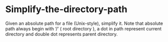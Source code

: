 # Simplify-the-directory-path
Given an absolute path for a file (Unix-style), simplify it. Note that absolute path always begin with ‘/’ ( root directory ), a dot in path represent current directory and double dot represents parent directory.
